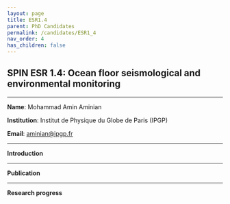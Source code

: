 ```yaml
---
layout: page
title: ESR1.4
parent: PhD Candidates
permalink: /candidates/ESR1_4
nav_order: 4
has_children: false
---
```


## SPIN ESR 1.4: Ocean floor seismological and environmental monitoring

---
__Name__: Mohammad Amin Aminian           

__Institution__: Institut de Physique du Globe de Paris (IPGP)

__Email__: aminian@ipgp.fr

---
__Introduction__


---
__Publication__


---
__Research progress__




